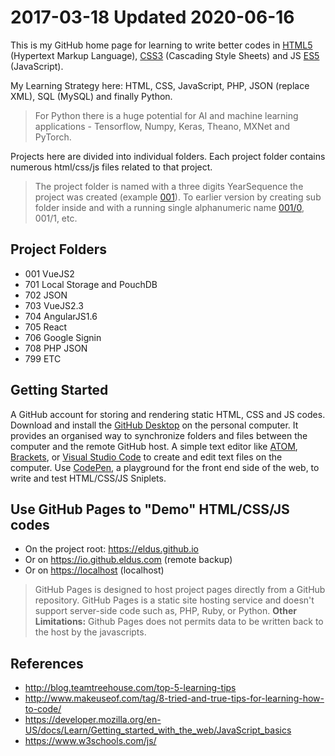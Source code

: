 # 2017-03-18 Updated 2020-06-16

This is my GitHub home page for learning to write better codes in [HTML5](https://en.wikipedia.org/wiki/HTML5) (Hypertext Markup Language), [CSS3](https://en.wikipedia.org/wiki/Cascading_Style_Sheets#CSS_3) (Cascading Style Sheets) and JS [ES5](https://en.wikipedia.org/wiki/ECMAScript#5th_Edition) (JavaScript).

My Learning Strategy here: HTML, CSS, JavaScript, PHP, JSON (replace XML), SQL (MySQL) and finally Python.

> For Python there is a huge potential for AI and machine learning applications - Tensorflow, Numpy, Keras, Theano, MXNet and PyTorch.

Projects here are divided into individual folders. Each project folder contains numerous html/css/js files related to that project.

> The project folder is named with a three digits YearSequence the project was created (example [001](https://github.com/eldus/eldus.github.io/tree/master/001)). To earlier version by creating sub folder inside and with a running single alphanumeric name [001/0](https://github.com/eldus/eldus.github.io/tree/master/001/0), 001/1, etc.

## Project Folders

* 001 VueJS2
* 701 Local Storage and PouchDB
* 702 JSON
* 703 VueJS2.3
* 704 AngularJS1.6
* 705 React
* 706 Google Signin
* 708 PHP JSON
* 799 ETC

## Getting Started

A GitHub account for storing and rendering static HTML, CSS and JS codes. Download and install the [GitHub Desktop](https://desktop.github.com) on the personal computer. It provides an organised way to synchronize folders and files between the computer and the remote GitHub host. A simple text editor like [ATOM](https://atom.io), [Brackets](https://brackets.io), or [Visual Studio Code](https://code.visualstudio.com) to create and edit text files on the computer. Use [CodePen](https://codepen.io/pen/), a playground for the front end side of the web, to write and test HTML/CSS/JS Sniplets.

## Use GitHub Pages to "Demo" HTML/CSS/JS codes

* On the project root: <https://eldus.github.io>
* Or on <https://io.github.eldus.com> (remote backup)
* Or on <https://localhost> (localhost)

> GitHub Pages is designed to host project pages directly from a GitHub repository. GitHub Pages is a static site hosting service and doesn't support server-side code such as, PHP, Ruby, or Python. **Other Limitations:** Github Pages does not permits data to be written back to the host by the javascripts.

## References

* <http://blog.teamtreehouse.com/top-5-learning-tips>
* <http://www.makeuseof.com/tag/8-tried-and-true-tips-for-learning-how-to-code/>
* <https://developer.mozilla.org/en-US/docs/Learn/Getting_started_with_the_web/JavaScript_basics>
* <https://www.w3schools.com/js/>
